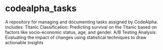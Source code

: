 # codealpha_tasks
A repository for managing and documenting tasks assigned by CodeAlpha. Includes:
Titanic Classification: Predicting survival on the Titanic based on factors like socio-economic status, age, and gender.
A/B Testing Analysis: Evaluating the impact of changes using statistical techniques to draw actionable insights
